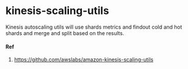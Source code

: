 # kinesis-scaling-utils

Kinesis autoscaling utils will use shards metrics and findout cold and hot shards and merge and split based on the results.

#### Ref
1. https://github.com/awslabs/amazon-kinesis-scaling-utils

